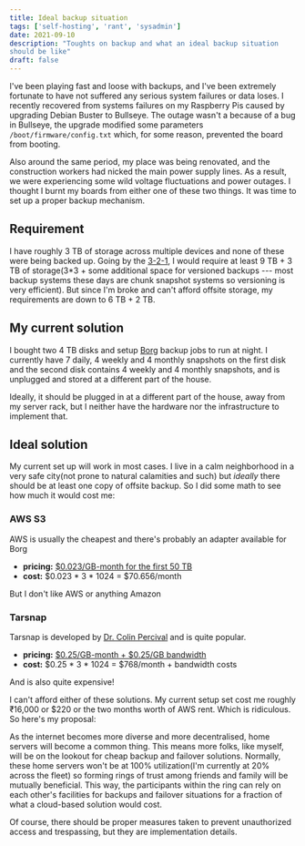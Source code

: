```yaml
---
title: Ideal backup situation
tags: ['self-hosting', 'rant', 'sysadmin']
date: 2021-09-10
description: "Toughts on backup and what an ideal backup situation
should be like"
draft: false
---
```


I've been playing fast and loose with backups, and I've been extremely
fortunate to have not suffered any serious system failures or data
loses. I recently recovered from systems failures on my Raspberry Pis
caused by upgrading Debian Buster to Bullseye. The outage wasn't a
because of a bug in Bullseye, the upgrade modified some parameters
`/boot/firmware/config.txt` which, for some reason, prevented the board
from booting.

Also around the same period, my place was being renovated, and the
construction workers had nicked the main power supply lines. As a
result, we were experiencing some wild voltage fluctuations and power
outages. I thought I burnt my boards from either one of these two
things. It was time to set up a proper backup mechanism.

## Requirement

I have roughly 3 TB of storage across multiple devices and none of these
were being backed up. Going by the
[3-2-1](https://en.wikipedia.org/wiki/Backup#3-2-1_rule), I would
require at least 9 TB + 3 TB of storage(3\*3 + some additional space for
versioned backups --- most backup systems these days are chunk snapshot
systems so versioning is very efficient). But since I'm broke and can't
afford offsite storage, my requirements are down to 6 TB + 2 TB.

## My current solution

I bought two 4 TB disks and setup [Borg](https://www.borgbackup.org/)
backup jobs to run at night. I currently have 7 daily, 4 weekly and 4
monthly snapshots on the first disk and the second disk contains 4
weekly and 4 monthly snapshots, and is unplugged and stored at a
different part of the house.

Ideally, it should be plugged in at a different part of the house, away
from my server rack, but I neither have the hardware nor the
infrastructure to implement that.

## Ideal solution

My current set up will work in most cases. I live in a calm neighborhood
in a very safe city(not prone to natural calamities and such) but
_ideally_ there should be at least one copy of offsite backup. So I did
some math to see how much it would cost me:

### AWS S3

AWS is usually the cheapest and there's probably an adapter available
for Borg

+ **pricing:** [\$0.023/GB-month for the first
  50 TB](https://aws.amazon.com/s3/pricing/)
+ **cost:** $0.023 * 3 * 1024 = $70.656/month

But I don't like AWS or anything Amazon

### Tarsnap

Tarsnap is developed by [Dr. Colin
Percival](https://www.daemonology.net/blog/) and is quite popular.

+ **pricing:** [$0.25/GB-month + $0.25/GB
  bandwidth](https://www.tarsnap.com/)
+ **cost:** $0.25 * 3 * 1024 = $768/month + bandwidth costs

And is also quite expensive!

I can't afford either of these solutions. My current setup set cost me
roughly ₹16,000 or \$220 or the two months worth of AWS rent. Which is
ridiculous. So here's my proposal:

As the internet becomes more diverse and more decentralised, home
servers will become a common thing. This means more folks, like myself,
will be on the lookout for cheap backup and failover solutions.
Normally, these home servers won't be at 100% utilization(I'm currently
at 20% across the fleet) so forming rings of trust among friends and
family will be mutually beneficial. This way, the participants within
the ring can rely on each other's facilities for backups and
failover situations for a fraction of what a cloud-based solution would
cost.

Of course, there should be proper measures taken to prevent unauthorized
access and trespassing, but they are implementation details.
